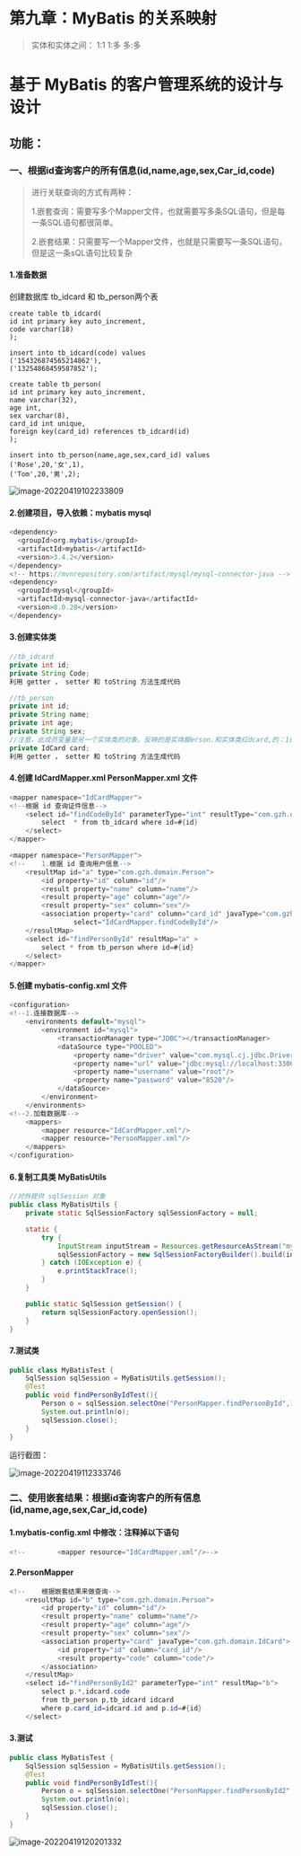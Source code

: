 # 第九章：MyBatis 的关系映射

> 实体和实体之间： 1:1  1:多  多:多

# 基于 MyBatis 的客户管理系统的设计与设计

## 功能：

### 一、根据id查询客户的所有信息(id,name,age,sex,Car_id,code)

> 进行关联查询的方式有两种：
>
> 1.嵌套查询：需要写多个Mapper文件，也就需要写多条SQL语句，但是每一条SQL语句都很简单。
>
> 2.嵌套结果：只需要写一个Mapper文件，也就是只需要写一条SQL语句，但是这一条sQL语句比较复杂

#### 1.准备数据

创建数据库 tb_idcard 和 tb_person两个表

```mysql
create table tb_idcard(
id int primary key auto_increment,
code varchar(18)
);
```

```mysql
insert into tb_idcard(code) values
('154326874565214862'),
('13254868459587852');
```

```mysql
create table tb_person(
id int primary key auto_increment,
name varchar(32),
age int,
sex varchar(8),
card_id int unique,
foreign key(card_id) references tb_idcard(id)
);
```

```mysql
insert into tb_person(name,age,sex,card_id) values
('Rose',20,'女',1),
('Tom',20,'男',2);
```

![image-20220419102233809](https://yovinchen-1308133012.cos.ap-beijing.myqcloud.com/image-20220419102233809.png)

#### 2.创建项目，导入依赖：mybatis mysql

```java
<dependency>
  <groupId>org.mybatis</groupId>
  <artifactId>mybatis</artifactId>
  <version>3.4.2</version>
</dependency>
<!-- https://mvnrepository.com/artifact/mysql/mysql-connector-java -->
<dependency>
  <groupId>mysql</groupId>
  <artifactId>mysql-connector-java</artifactId>
  <version>8.0.28</version>
</dependency>
```

#### 3.创建实体类

```java
//tb_idcard 
private int id;
private String Code;
利用 getter ， setter 和 toString 方法生成代码
```

```java
//tb_person
private int id;
private String name;
private int age;
private String sex;
//注意，此成员变量是另一个实体类的对象，反映的是实体脚erson.和实体类红dcard,的：1的关系
private IdCard card;
利用 getter ， setter 和 toString 方法生成代码
```

#### 4.创建 IdCardMapper.xml PersonMapper.xml 文件

```java
<mapper namespace="IdCardMapper">
<!--根据 id 查询证件信息-->
    <select id="findCodeById" parameterType="int" resultType="com.gzh.domain.IdCard">
        select  * from tb_idcard where id=#{id}
    </select>
</mapper>
```

```java
<mapper namespace="PersonMapper">
<!--    1.根据 id 查询用户信息-->
    <resultMap id="a" type="com.gzh.domain.Person">
        <id property="id" column="id"/>
        <result property="name" column="name"/>
        <result property="age" column="age"/>
        <result property="sex" column="sex"/>
        <association property="card" column="card_id" javaType="com.gzh.domain.IdCard"
                select="IdCardMapper.findCodeById"/>
    </resultMap>
    <select id="findPersonById" resultMap="a" >
        select * from tb_person where id=#{id}
    </select>
</mapper>
```

#### 5.创建 mybatis-config.xml 文件

```java
<configuration>
<!--1.连接数据库-->
    <environments default="mysql">
        <environment id="mysql">
            <transactionManager type="JDBC"></transactionManager>
            <dataSource type="POOLED">
                <property name="driver" value="com.mysql.cj.jdbc.Driver"/>
                <property name="url" value="jdbc:mysql://localhost:3306/mybatis"/>
                <property name="username" value="root"/>
                <property name="password" value="8520"/>
            </dataSource>
        </environment>
    </environments>
<!--2.加载数据库-->
    <mappers>
        <mapper resource="IdCardMapper.xml"/>
        <mapper resource="PersonMapper.xml"/>
    </mappers>
</configuration>
```

#### 6.复制工具类 MyBatisUtils

```java
//对外提供 sqlSession 对象
public class MyBatisUtils {
    private static SqlSessionFactory sqlSessionFactory = null;

    static {
        try {
            InputStream inputStream = Resources.getResourceAsStream("mybatis-config.xml");
            sqlSessionFactory = new SqlSessionFactoryBuilder().build(inputStream);
        } catch (IOException e) {
            e.printStackTrace();
        }
    }

    public static SqlSession getSession() {
        return sqlSessionFactory.openSession();
    }
}
```

#### 7.测试类

```java
public class MyBatisTest {
    SqlSession sqlSession = MyBatisUtils.getSession();
    @Test
    public void findPersonByIdTest(){
        Person o = sqlSession.selectOne("PersonMapper.findPersonById",1);
        System.out.println(o);
        sqlSession.close();
    }
}
```

运行截图：

![image-20220419112333746](https://yovinchen-1308133012.cos.ap-beijing.myqcloud.com/image-20220419112333746.png)

### 二、使用嵌套结果：根据id查询客户的所有信息(id,name,age,sex,Car_id,code)

#### 1.mybatis-config.xml 中修改：注释掉以下语句

```java
<!--        <mapper resource="IdCardMapper.xml"/>-->
```

#### 2.PersonMapper

```java
<!--    根据嵌套结果来做查询-->
    <resultMap id="b" type="com.gzh.domain.Person">
        <id property="id" column="id"/>
        <result property="name" column="name"/>
        <result property="age" column="age"/>
        <result property="sex" column="sex"/>
        <association property="card" javaType="com.gzh.domain.IdCard">
            <id property="id" column="card_id"/>
            <result property="code" column="code"/>
        </association>
    </resultMap>
    <select id="findPersonById2" parameterType="int" resultMap="b">
        select p.*,idcard.code
        from tb_person p,tb_idcard idcard
        where p.card_id=idcard.id and p.id=#{id}
    </select>
```

#### 3.测试

```java
public class MyBatisTest {
    SqlSession sqlSession = MyBatisUtils.getSession();
    @Test
    public void findPersonByIdTest(){
        Person o = sqlSession.selectOne("PersonMapper.findPersonById2",1);
        System.out.println(o);
        sqlSession.close();
    }
}
```

![image-20220419120201332](https://yovinchen-1308133012.cos.ap-beijing.myqcloud.com/image-20220419120201332.png)







